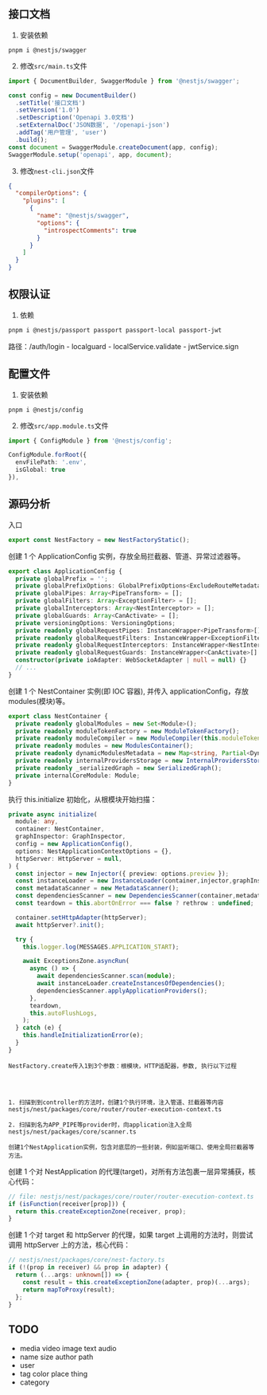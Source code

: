 ## 接口文档

1. 安装依赖

```
pnpm i @nestjs/swagger
```

2. 修改`src/main.ts`文件

```typescript
import { DocumentBuilder, SwaggerModule } from '@nestjs/swagger';

const config = new DocumentBuilder()
  .setTitle('接口文档')
  .setVersion('1.0')
  .setDescription('Openapi 3.0文档')
  .setExternalDoc('JSON数据', '/openapi-json')
  .addTag('用户管理', 'user')
  .build();
const document = SwaggerModule.createDocument(app, config);
SwaggerModule.setup('openapi', app, document);
```

3. 修改`nest-cli.json`文件

```json
{
  "compilerOptions": {
    "plugins": [
      {
        "name": "@nestjs/swagger",
        "options": {
          "introspectComments": true
        }
      }
    ]
  }
}
```

## 权限认证

1. 依赖
```bash
pnpm i @nestjs/passport passport passport-local passport-jwt
```

路径：/auth/login - localguard - localService.validate - jwtService.sign

## 配置文件

1. 安装依赖

```shell
pnpm i @nestjs/config
```

2. 修改`src/app.module.ts`文件

```typescript
import { ConfigModule } from '@nestjs/config';

ConfigModule.forRoot({
  envFilePath: '.env',
  isGlobal: true
}),
```

## 源码分析

入口

```typescript
export const NestFactory = new NestFactoryStatic();
```

创建 1 个 ApplicationConfig 实例，存放全局拦截器、管道、异常过滤器等。

```typescript
export class ApplicationConfig {
  private globalPrefix = '';
  private globalPrefixOptions: GlobalPrefixOptions<ExcludeRouteMetadata> = {};
  private globalPipes: Array<PipeTransform> = [];
  private globalFilters: Array<ExceptionFilter> = [];
  private globalInterceptors: Array<NestInterceptor> = [];
  private globalGuards: Array<CanActivate> = [];
  private versioningOptions: VersioningOptions;
  private readonly globalRequestPipes: InstanceWrapper<PipeTransform>[] = [];
  private readonly globalRequestFilters: InstanceWrapper<ExceptionFilter>[] = [];
  private readonly globalRequestInterceptors: InstanceWrapper<NestInterceptor>[] = [];
  private readonly globalRequestGuards: InstanceWrapper<CanActivate>[] = [];
  constructor(private ioAdapter: WebSocketAdapter | null = null) {}
  // ...
}
```

创建 1 个 NestContainer 实例(即 IOC 容器), 并传入 applicationConfig，存放 modules(模块)等。

```typescript
export class NestContainer {
  private readonly globalModules = new Set<Module>();
  private readonly moduleTokenFactory = new ModuleTokenFactory();
  private readonly moduleCompiler = new ModuleCompiler(this.moduleTokenFactory);
  private readonly modules = new ModulesContainer();
  private readonly dynamicModulesMetadata = new Map<string, Partial<DynamicModule>>();
  private readonly internalProvidersStorage = new InternalProvidersStorage();
  private readonly _serializedGraph = new SerializedGraph();
  private internalCoreModule: Module;
}
```

执行 this.initialize 初始化，从根模块开始扫描：

```typescript
private async initialize(
  module: any,
  container: NestContainer,
  graphInspector: GraphInspector,
  config = new ApplicationConfig(),
  options: NestApplicationContextOptions = {},
  httpServer: HttpServer = null,
) {
  const injector = new Injector({ preview: options.preview });
  const instanceLoader = new InstanceLoader(container,injector,graphInspector,);
  const metadataScanner = new MetadataScanner();
  const dependenciesScanner = new DependenciesScanner(container,metadataScanner,graphInspector,config,);
  const teardown = this.abortOnError === false ? rethrow : undefined;

  container.setHttpAdapter(httpServer);
  await httpServer?.init();

  try {
    this.logger.log(MESSAGES.APPLICATION_START);

    await ExceptionsZone.asyncRun(
      async () => {
        await dependenciesScanner.scan(module);
        await instanceLoader.createInstancesOfDependencies();
        dependenciesScanner.applyApplicationProviders();
      },
      teardown,
      this.autoFlushLogs,
    );
  } catch (e) {
    this.handleInitializationError(e);
  }
}
```

```
NestFactory.create传入1到3个参数：根模块，HTTP适配器，参数, 执行以下过程




1. 扫描到到controller的方法时，创建1个执行环境，注入管道、拦截器等内容
nestjs/nest/packages/core/router/router-execution-context.ts

2. 扫描到名为APP_PIPE等provider时，向application注入全局
nestjs/nest/packages/core/scanner.ts

创建1个NestApplication实例，包含对底层的一些封装，例如监听端口、使用全局拦截器等方法。

```

创建 1 个对 NestApplication 的代理(target)，对所有方法包裹一层异常捕获，核心代码：

```typescript
// file: nestjs/nest/packages/core/router/router-execution-context.ts
if (isFunction(receiver[prop])) {
  return this.createExceptionZone(receiver, prop);
}
```

创建 1 个对 target 和 httpServer 的代理，如果 target 上调用的方法时，则尝试调用 httpServer 上的方法，核心代码：

```typescript
// nestjs/nest/packages/core/nest-factory.ts
if (!(prop in receiver) && prop in adapter) {
  return (...args: unknown[]) => {
    const result = this.createExceptionZone(adapter, prop)(...args);
    return mapToProxy(result);
  };
}
```
## TODO
- media video image text audio
- name size author path
- user
- tag color place thing
- category
